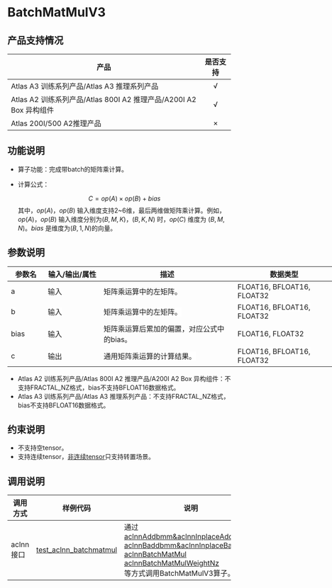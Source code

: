 # BatchMatMulV3


##  产品支持情况

| 产品 | 是否支持 |
| ---- | :----:|
|Atlas A3 训练系列产品/Atlas A3 推理系列产品|√|
|Atlas A2 训练系列产品/Atlas 800I A2 推理产品/A200I A2 Box 异构组件|√|
|Atlas 200I/500 A2推理产品|×|

## 功能说明

- 算子功能：完成带batch的矩阵乘计算。
- 计算公式：

  $$
  C=op(A) \times op(B) + bias
  $$
  其中，$op(A)$，$op(B)$ 输入维度支持2~6维，最后两维做矩阵乘计算。例如，$op(A)$，$op(B)$ 输入维度分别为$(B, M, K)$，$(B, K, N)$ 时，$op(C)$ 维度为 $(B, M, N)$。$bias$ 是维度为$(B, 1, N)$的向量。

## 参数说明

<table class="tg" style="undefined;table-layout: fixed; width: 885px"><colgroup>
<col style="width: 83px">
<col style="width: 126px">
<col style="width: 302px">
<col style="width: 226px">
<col style="width: 148px">
</colgroup>
<thead>
  <tr>
    <th class="tg-85j1"><span style="font-weight:700;color:var(--theme-text);background-color:var(--theme-table-header-bg)">参数名</span></th>
    <th class="tg-85j1"><span style="font-weight:700;color:var(--theme-text);background-color:var(--theme-table-header-bg)">输入/输出/属性</span></th>
    <th class="tg-85j1"><span style="font-weight:700;color:var(--theme-text);background-color:var(--theme-table-header-bg)">描述</span></th>
    <th class="tg-85j1"><span style="font-weight:700;color:var(--theme-text);background-color:var(--theme-table-header-bg)">数据类型</span></th>
    <th class="tg-85j1"><span style="font-weight:700;color:var(--theme-text);background-color:var(--theme-table-header-bg)">数据格式</span></th>
  </tr></thead>
<tbody>
  <tr>
    <td class="tg-22a9"><span style="color:var(--theme-aide-text);background-color:var(--theme-table-header-bg)">a</span></td>
    <td class="tg-22a9"><span style="color:var(--theme-aide-text);background-color:var(--theme-table-header-bg)">输入</span></td>
    <td class="tg-22a9"><span style="color:var(--theme-aide-text);background-color:var(--theme-table-header-bg)">矩阵乘运算中的左矩阵。</span></td>
    <td class="tg-22a9"><span style="color:var(--theme-aide-text);background-color:var(--theme-table-header-bg)">FLOAT16, BFLOAT16, FLOAT32</span></td>
    <td class="tg-22a9"><span style="color:var(--theme-aide-text);background-color:var(--theme-table-header-bg)">ND, FRACTAL_NZ</span></td>
  </tr>
  <tr>
    <td class="tg-22a9"><span style="color:var(--theme-aide-text);background-color:var(--devui-base-bg, #ffffff)">b</span></td>
    <td class="tg-22a9"><span style="color:var(--theme-aide-text);background-color:var(--devui-base-bg, #ffffff)">输入</span></td>
    <td class="tg-22a9"><span style="color:var(--theme-aide-text);background-color:var(--devui-base-bg, #ffffff)">矩阵乘运算中的左矩阵。</span></td>
    <td class="tg-22a9"><span style="color:var(--theme-aide-text);background-color:var(--devui-base-bg, #ffffff)">FLOAT16, BFLOAT16, FLOAT32</span></td>
    <td class="tg-22a9"><span style="color:var(--theme-aide-text);background-color:var(--devui-base-bg, #ffffff)">ND, FRACTAL_NZ</span></td>
  </tr>
  <tr>
    <td class="tg-22a9"><span style="color:var(--theme-aide-text);background-color:var(--theme-table-header-bg)">bias</span></td>
    <td class="tg-22a9"><span style="color:var(--theme-aide-text);background-color:var(--theme-table-header-bg)">输入</span></td>
    <td class="tg-22a9"><span style="color:var(--theme-aide-text);background-color:var(--theme-table-header-bg)">矩阵乘运算后累加的偏置，对应公式中的bias。</span></td>
    <td class="tg-22a9"><span style="color:var(--theme-aide-text);background-color:var(--theme-table-header-bg)">FLOAT16, FLOAT32</span></td>
    <td class="tg-22a9"><span style="color:var(--theme-aide-text);background-color:var(--theme-table-header-bg)">ND</span></td>
  </tr>
  <tr>
    <td class="tg-22a9"><span style="color:var(--theme-aide-text);background-color:var(--devui-base-bg, #ffffff)">c</span></td>
    <td class="tg-22a9"><span style="color:var(--theme-aide-text);background-color:var(--devui-base-bg, #ffffff)">输出</span></td>
    <td class="tg-22a9"><span style="color:var(--theme-aide-text);background-color:var(--devui-base-bg, #ffffff)">通用矩阵乘运算的计算结果。</span></td>
    <td class="tg-22a9"><span style="color:var(--theme-aide-text);background-color:var(--devui-base-bg, #ffffff)">FLOAT16, BFLOAT16, FLOAT32</span></td>
    <td class="tg-22a9"><span style="color:var(--theme-aide-text);background-color:var(--devui-base-bg, #ffffff)">ND, FRACTAL_NZ</span></td>
  </tr>
</tbody></table>

- Atlas A2 训练系列产品/Atlas 800I A2 推理产品/A200I A2 Box 异构组件：不支持FRACTAL_NZ格式，bias不支持BFLOAT16数据格式。
- Atlas A3 训练系列产品/Atlas A3 推理系列产品：不支持FRACTAL_NZ格式，bias不支持BFLOAT16数据格式。

## 约束说明

- 不支持空tensor。
- 支持连续tensor，[非连续tensor](../../docs/context/非连续的Tensor.md)只支持转置场景。

## 调用说明

| 调用方式   | 样例代码           | 说明                                         |
| ---------------- | --------------------------- | --------------------------------------------------- |
| aclnn接口  | [test_aclnn_batchmatmul](examples/test_aclnn_batchmatmul.cpp) | 通过<br>[aclnnAddbmm&aclnnInplaceAddbmm](./docs/aclnnAddbmm%26aclnnInplaceAddbmm.md)<br>[aclnnBaddbmm&aclnnInplaceBaddbmm](./docs/aclnnBaddbmm%26aclnnInplaceBaddbmm.md)<br>[aclnnBatchMatMul](docs/aclnnBatchMatMul.md)<br>[aclnnBatchMatMulWeightNz](docs/aclnnBatchMatMulWeightNz.md)<br>等方式调用BatchMatMulV3算子。 |